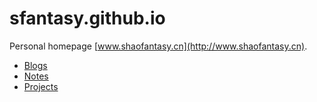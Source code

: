 sfantasy.github.io
===================


Personal homepage [www.shaofantasy.cn](http://www.shaofantasy.cn).

- [Blogs](http://blog.shaofantasy.cn)
- [Notes](https://github.com/SFantasy/sfantasy.github.io/wiki)
- [Projects](https://github.com/SFantasy?tab=repositories)
